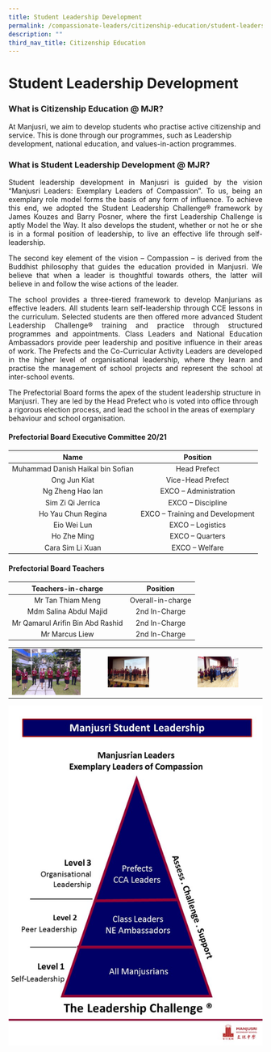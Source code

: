 ```yaml
---
title: Student Leadership Development
permalink: /compassionate-leaders/citizenship-education/student-leadership-development/
description: ""
third_nav_title: Citizenship Education
---
```

# Student Leadership Development

### **What is Citizenship Education @ MJR?**  

At Manjusri, we aim to develop students who practise active citizenship and service. This is done through our programmes, such as Leadership development, national education, and values-in-action programmes.

### What is Student Leadership Development @ MJR?  


<p style="text-align: justify;">Student leadership development in Manjusri is guided by the vision “Manjusri Leaders: Exemplary Leaders of Compassion”. To us, being an exemplary role model forms the basis of any form of influence. To achieve this end, we adopted the Student Leadership Challenge® framework by James Kouzes and Barry Posner, where the first Leadership Challenge is aptly Model the Way. It also develops the student, whether or not he or she is in a formal position of leadership, to live an effective life through self-leadership. </p>

<p style="text-align: justify;">The second key element of the vision – Compassion – is derived from the Buddhist philosophy that guides the education provided in Manjusri. We believe that when a leader is thoughtful towards others, the latter will believe in and follow the wise actions of the leader.   </p>

<p style="text-align: justify;">The school provides a three-tiered framework to develop Manjurians as effective leaders. All students learn self-leadership through CCE lessons in the curriculum. Selected students are then offered more advanced Student Leadership Challenge® training and practice through structured programmes and appointments. Class Leaders and National Education Ambassadors provide peer leadership and positive influence in their areas of work. The Prefects and the Co-Curricular Activity Leaders are developed in the higher level of organisational leadership, where they learn and practise the management of school projects and represent the school at inter-school events. </p>

The Prefectorial Board forms the apex of the student leadership structure in Manjusri. They are led by the Head Prefect who is voted into office through a rigorous election process, and lead the school in the areas of exemplary behaviour and school organisation.  


#### **Prefectorial Board Executive Committee 20/21**


|                Name               |             Position             |
|:-----------------:|:------------------------:|
| Muhammad Danish Haikal bin Sofian |           Head Prefect           |
|           Ong Jun Kiat            | Vice-Head Prefect                |
|         Ng Zheng Hao Ian          | EXCO – Administration            |
|          Sim Zi Qi Jerrica        | EXCO – Discipline                |
|         Ho Yau Chun Regina        | EXCO – Training and Development  |
|             Eio Wei Lun           | EXCO – Logistics                 |
|            Ho Zhe Ming            | EXCO – Quarters                  |
|         Cara Sim Li Xuan          | EXCO – Welfare                   |

#### Prefectorial Board Teachers

|         Teachers-in-charge        |      Position     |
|:---------------------------------:|:-----------------:|
|         Mr Tan Thiam Meng         | Overall-in-charge |
|       Mdm Salina Abdul Majid      | 2nd In-Charge     |
| Mr Qamarul Arifin Bin Abd Rashid  | 2nd In-Charge     |
|           Mr Marcus Liew          | 2nd In-Charge     |

|   |   |   |
|:----:|:----:|:---:|
|    ![](/images/Compassionate%20Leaders/_MG_8085.jpg)   |    <img src="/images/Compassionate%20Leaders/IMG20190405122139.jpg" style="width:50%">    |  <img src="/images/Compassionate%20Leaders/IMG20190405122513.jpg" style="width:50%">      |

![](/images/Compassionate%20Leaders/leader1.png)